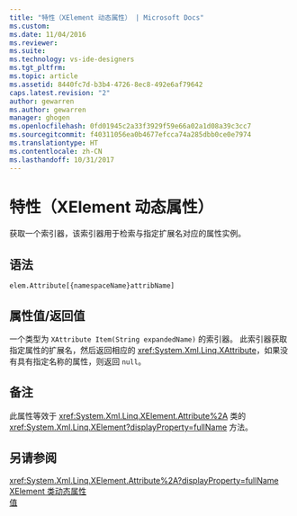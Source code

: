```yaml
---
title: "特性（XElement 动态属性） | Microsoft Docs"
ms.custom: 
ms.date: 11/04/2016
ms.reviewer: 
ms.suite: 
ms.technology: vs-ide-designers
ms.tgt_pltfrm: 
ms.topic: article
ms.assetid: 8440fc7d-b3b4-4726-8ec8-492e6af79642
caps.latest.revision: "2"
author: gewarren
ms.author: gewarren
manager: ghogen
ms.openlocfilehash: 0fd01945c2a33f3929f59e66a02a1d08a39c3cc7
ms.sourcegitcommit: f40311056ea0b4677efcca74a285dbb0ce0e7974
ms.translationtype: HT
ms.contentlocale: zh-CN
ms.lasthandoff: 10/31/2017
---
```

# <a name="attribute-xelement-dynamic-property"></a>特性（XElement 动态属性）
获取一个索引器，该索引器用于检索与指定扩展名对应的属性实例。  
  
## <a name="syntax"></a>语法  
  
```  
elem.Attribute[{namespaceName}attribName]  
```  
  
## <a name="property-valuereturn-value"></a>属性值/返回值  
 一个类型为 `XAttribute Item(String expandedName)` 的索引器。 此索引器获取指定属性的扩展名，然后返回相应的 <xref:System.Xml.Linq.XAttribute>，如果没有具有指定名称的属性，则返回 `null`。  
  
## <a name="remarks"></a>备注  
 此属性等效于 <xref:System.Xml.Linq.XElement.Attribute%2A> 类的 <xref:System.Xml.Linq.XElement?displayProperty=fullName> 方法。  
  
## <a name="see-also"></a>另请参阅  
 <xref:System.Xml.Linq.XElement.Attribute%2A?displayProperty=fullName>   
 [XElement 类动态属性](../designers/xelement-class-dynamic-properties.md)   
 [值](../designers/value-xattribute-dynamic-property.md)